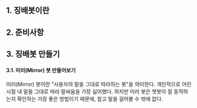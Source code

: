 ## 1. 징배봇이란

## 2. 준비사항

## 3. 징배봇 만들기

#### 3.1. 미러(Mirror) 봇 만들어보기

미러(Mirror) 봇이란 "사용자의 말을 그대로 따라하는 봇"을 의미한다.
개인적으로 어린시절 내 말을 그대로 따라 말싸움을 가장 싫어했다.
하지만 미러 봇은 챗봇이 잘 동작하는지 확인하는 가장 좋은 방법이기 때문에,  참고 말을 걸어볼 수 밖에 없다. 
